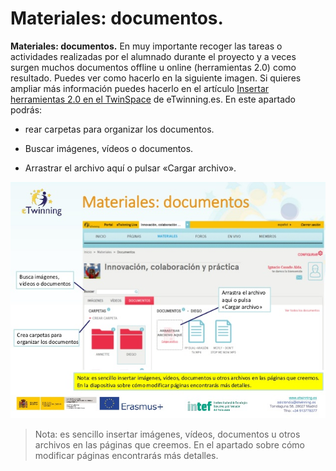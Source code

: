 # Materiales: documentos.


**Materiales: documentos.** En muy importante recoger las tareas o actividades realizadas por el alumnado durante el proyecto y a veces surgen muchos documentos offline u online (herramientas 2.0) como resultado. Puedes ver como hacerlo en la siguiente imagen. Si quieres ampliar más información puedes hacerlo en el artículo [Insertar herramientas 2.0 en el TwinSpace](http://www.etwinning.es/es/formacion/minitutoriales/928-insertar-herramientas-20-en-el-twinspace) de eTwinning.es. En este apartado podrás:

* rear carpetas para organizar los documentos.


* Buscar imágenes, vídeos o documentos.


* Arrastrar el archivo aquí o pulsar «Cargar archivo».

![](img/scale-partido-al-twinspace-8-638.jpg)

> Nota: es sencillo insertar imágenes, vídeos, documentos u otros archivos en las páginas que creemos. En el apartado sobre cómo modificar páginas encontrarás más detalles.
